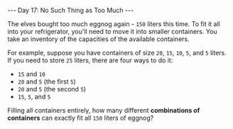 --- Day 17: No Such Thing as Too Much ---

The elves bought too much eggnog again - `150` liters this time. To fit it all 
into your refrigerator, you'll need to move it into smaller containers. You 
take an inventory of the capacities of the available containers.

For example, suppose you have containers of size `20`, `15`, `10`, `5`, and `5` 
liters. If you need to store `25` liters, there are four ways to do it:

 - `15` and `10`
 - `20` and `5` (the first `5`)
 - `20` and `5` (the second `5`)
 - `15`, `5`, and `5`


Filling all containers entirely, how many different **combinations of 
containers** can exactly fit all `150` liters of eggnog?

